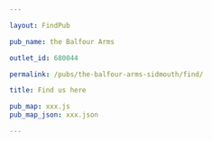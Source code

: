 ```yaml
---

layout: FindPub

pub_name: the Balfour Arms

outlet_id: 680044

permalink: /pubs/the-balfour-arms-sidmouth/find/

title: Find us here

pub_map: xxx.js
pub_map_json: xxx.json

---
```


